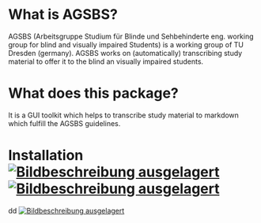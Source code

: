# What is AGSBS?

AGSBS (Arbeitsgruppe Studium für Blinde und Sehbehinderte eng. working group for blind and visually impaired Students) is a working group of TU Dresden (germany). AGSBS works on (automatically) transcribing study material to offer it to the blind an visually impaired students.

# What does this package?

It is a GUI toolkit which helps to transcribe study material to markdown which fulfill the AGSBS guidelines.

# Installation [![Bildbeschreibung ausgelagert](asdfasdf)](images.html#fdsafasdf) [![Bildbeschreibung ausgelagert](asdf)](images.html#fdsa)

dd [![Bildbeschreibung ausgelagert](ddd)](images.html#ddd)
